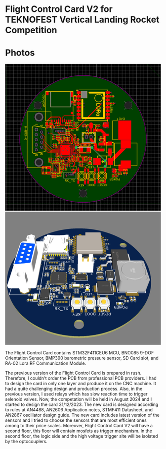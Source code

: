 # Flight Control Card V2 for TEKNOFEST Vertical Landing Rocket Competition
# Photos
<p align="left">
<img src="https://github.com/AlihealGit/AlicanUcarPortfolio/blob/main/RocketCardV2/Board.png">
<img src="https://github.com/AlihealGit/AlicanUcarPortfolio/blob/main/RocketCardV2/3D.png">

</p>

The Flight Control Card contains STM32F411CEU6 MCU, BNO085 9-DOF Orientation Sensor, BMP390 barometric pressure sensor, SD Card slot, and RA-02 Lora RF Communication Module.

The previous version of the Flight Control Card is prepared in rush. Therefore, I couldn't order the PCB from professional PCB providers. I had to design the card in only one layer and produce it on the CNC machine. It had a quite challenging design and production process. Also, in the previous version, I used relays which has slow reaction time to trigger selenoid valves. Now, the competation will be held in August 2024 and I started to design the card 31/12/2023. The new card is designed according to rules at AN4488, AN2606 Application notes, STMF411 Datasheet, and AN2867 oscillator design guide. The new card includes latest version of the sensors and I tried to choose the sensors that are most efficient ones among to their price scales. Moreover, Flight Control Card V2 will have a second floor, this floor will contain mosfets as trigger mechanism. In the second floor, the logic side and the high voltage trigger site will be isolated by the optocouplers.
